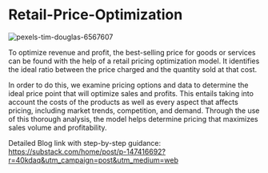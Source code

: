 # Retail-Price-Optimization

![pexels-tim-douglas-6567607](https://github.com/user-attachments/assets/9a7fa759-5d20-4b44-abe7-00a83ea73b6b)



To optimize revenue and profit, the best-selling price for goods or services can be found with the help of a retail pricing optimization model. It identifies the ideal ratio between the price charged and the quantity sold at that cost.

In order to do this, we examine pricing options and data to determine the ideal price point that will optimize sales and profits. This entails taking into account the costs of the products as well as every aspect that affects pricing, including market trends, competition, and demand. Through the use of this thorough analysis, the model helps determine pricing that maximizes sales volume and profitability.

Detailed Blog link with step-by-step guidance: https://substack.com/home/post/p-147416692?r=40kdaq&utm_campaign=post&utm_medium=web 

